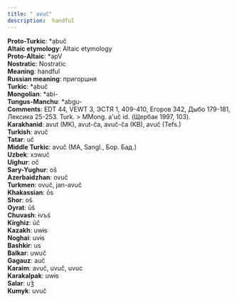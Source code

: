 ```yaml
---
title: " avuč"
description:  handful
---
```


<strong>Proto-Turkic</strong>:  *ạbuč<br>
<strong>Altaic etymology</strong>:  Altaic etymology<br>
<strong> Proto-Altaic</strong>:  *apV<br>
<strong>Nostratic</strong>:  Nostratic<br>
<strong>Meaning</strong>:  handful<br>
<strong>Russian meaning</strong>:  пригоршня<br>
<strong>Turkic</strong>:  *ạbuč<br>
<strong>Mongolian</strong>:  *abi-<br>
<strong>Tungus-Manchu</strong>:  *abgu-<br>
<strong>Comments</strong>:  EDT 44, VEWT 3, ЭСТЯ 1, 409-410, Егоров 342, Дыбо 179-181, Лексика 25-253. Turk. > MMong. a'uč id. (Щербак 1997, 103).<br>
<strong>Karakhanid</strong>:  avut (MK), avut-ča, avuč-ča (KB), avuč (Tefs.)<br>
<strong>Turkish</strong>:  avuč<br>
<strong>Tatar</strong>:  uč<br>
<strong>Middle Turkic</strong>:  avuč (MA, Sangl., Бор. Бад.)<br>
<strong>Uzbek</strong>:  xɔwuč<br>
<strong>Uighur</strong>:  oč<br>
<strong>Sary-Yughur</strong>:  oš<br>
<strong>Azerbaidzhan</strong>:  ovuč<br>
<strong>Turkmen</strong>:  ovuč, jan-avuč<br>
<strong>Khakassian</strong>:  ōs<br>
<strong>Shor</strong>:  oš<br>
<strong>Oyrat</strong>:  ūš<br>
<strong>Chuvash</strong>:  ɨvъś<br>
<strong>Kirghiz</strong>:  ūč<br>
<strong>Kazakh</strong>:  uwɨs<br>
<strong>Noghai</strong>:  uvɨs<br>
<strong>Bashkir</strong>:  us<br>
<strong>Balkar</strong>:  uwuč<br>
<strong>Gagauz</strong>:  auč<br>
<strong>Karaim</strong>:  avuč, uvuč, uvuc<br>
<strong>Karakalpak</strong>:  uwɨs<br>
<strong>Salar</strong>:  uǯ<br>
<strong>Kumyk</strong>:  uvuč<br>


